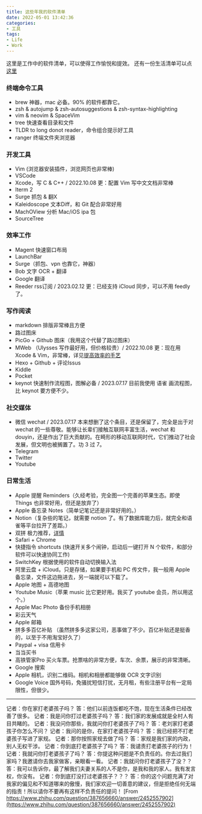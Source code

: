 ```yaml
---
title: 这些年我的软件清单
date: 2022-05-01 13:42:36 
categories:
- 工具
tags:
- Life
- Work
---
```


这里是工作中的软件清单，可以使得工作愉悦和提效。
还有一份生活清单可以点[这里](https://www.yigegongjiang.com/2022/lifelists/)

### 终端命令工具

* brew 神器，mac 必备。90% 的软件都靠它。
* zsh & autojump & zsh-autosuggestions & zsh-syntax-highlighting
* vim & neovim & SpaceVim
* tree 快速查看目录和文件
* TLDR to long donot reader，命令组合提示好工具
* ranger 终端文件夹浏览器

<!-- more -->

### 开发工具

* Vim (浏览器安装插件，浏览网页也非常棒)
* VSCode
* Xcode，写 C & C++ / 2022.10.08 更：配置 Vim 写中文文档非常棒
* Iterm 2
* Surge 抓包 & 翻X
* Kaleidoscope 文本Diff，和 Git 配合非常好用
* MachOView 分析 Mac/iOS ipa 包
* SourceTree

### 效率工作

* Magent 快速窗口布局
* LaunchBar
* Surge（抓包、vpn 也靠它，神器）
* Bob 文字 OCR + 翻译
* Google 翻译
* Reeder rss订阅 / 2023.02.12 更：已经支持 iCloud 同步，可以不用 feedly 了。

### 写作阅读

* markdown 排版非常棒且方便
* 路过图床
* PicGo + Github 图床（我用这个代替了路过图床）
* MWeb （Ulysses 写作最好用，但价格较贵）/ 2022.10.08 更：现在用 Xcode & Vim，非常棒，详见[提高效率的手艺](https://www.yigegongjiang.com/2022/workefficiency/)
* Hexo + Github + 评论Issus
* Kiddle
* Pocket
* keynot 快速制作流程图，图解必备 / 2023.07.17 目前我使用 语雀 画流程图，比 keynot 要方便不少。

### 社交媒体

* 微信 wechat / 2023.07.17 本来想删了这个条目，还是保留了，完全是出于对 wechat 的一些尊敬。能够让长辈们接触互联网丰富生活，wechat 和 douyin，还是作出了巨大贡献的。在畸形的移动互联网时代，它们推动了社会发展，但文明也被搁置了。功 3 过 7。
* Telegram
* Twitter
* Youtube

### 日常生活

* Apple 提醒 Reminders（久经考验，完全图一个完善的苹果生态。即使 Things 也非常好用，但还是放弃了）
* Apple 备忘录 Notes（简单记笔记还是非常好用的。）
* Notion（复杂些的笔记，就需要 notion 了。有了数据库能力后，就完全和语雀等平台拉开了差距。）
* 双拼 极力推荐，[详情](https://www.yigegongjiang.com/2022/workefficiency/#双拼)
* Safari + Chrome
* 快捷指令 shortcuts (快速开关多个闹钟，启动后一键打开 N 个软件，和部分软件可以快速协同工作)
* SwitchKey 根据使用的软件自动切换输入法
* 阿里云盘 + iCloud。只是存储，如果要手机和 PC 传文件，我一般用 Apple 备忘录，文件这边拖进去，另一端就可以下载了。
* Apple 地图 + 高德地图
* Youtube Music（苹果 music 比它更好用。我买了 youtube 会员，所以用这个。）
* Apple Mac Photo 备份手机相册
* 彩云天气
* Apple 邮箱
* 拼多多百亿补贴 （虽然拼多多这家公司，恶事做了不少。百亿补贴还是挺香的，以至于不用淘宝好久了）
* Paypal + visa 信用卡
* 当当买书
* 高铁管家Pro 买火车票。抢票啥的非常方便，车次、余票，展示的非常清晰。
* Google 搜索
* Apple 相机，识别二维码。相机和相册都能够做 OCR 文字识别
* Google Voice 国外号码，免骚扰短信打扰，无月租，有些注册平台有一定局限性，但很少。

---

记者：你在家打老婆孩子吗？
答：他们以前连饭都吃不饱，现在生活条件已经改善了很多。
记者：我是问你打过老婆孩子吗？
答：我们家的发展成就是全村人有目共睹的。
记者：我没问你那些，我就问你打老婆孩子了吗？
答：老刘家打老婆孩子你怎么不问？
记者：我问的是你，在家打老婆孩子吗？
答：我已经把不打老婆孩子写进了家规。
记者：那你按照家规去做了吗？
答：家规是我们家的内政，别人无权干涉。
记者：你到底打老婆孩子了吗？
答：我谴责打老婆孩子的行为！
记者：我就问你打老婆孩子了吗？
答：你提这种问题是不负责任的。你去过我们家吗？我邀请你去我家做客，亲眼看一看。
记者：我就问你打老婆孩子了没？？
答：我可以告诉你，最了解我们夫妻关系的人不是你，是我和我的家人。我有发言权，你没有。
记者：你到底打没打过老婆孩子？？？
答：你的这个问题充满了对我家的偏见和不知道哪来的傲慢，我们家欢迎一切善意的建议，但是拒绝任何无端的指责！所以请你不要再有这样不负责任的提问！
[From https://www.zhihu.com/question/387656660/answer/2452557902](https://www.zhihu.com/question/387656660/answer/2452557902)
